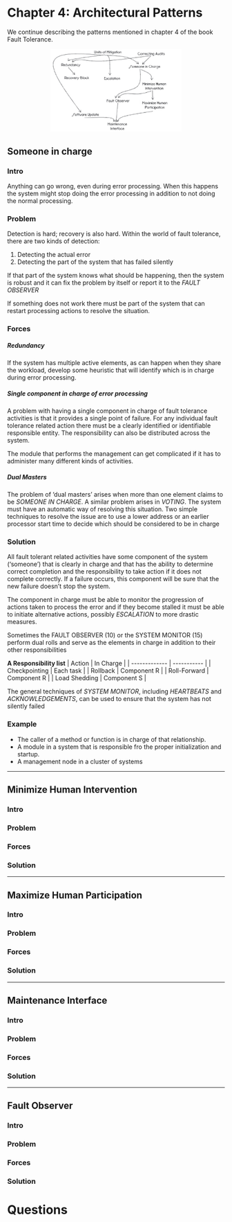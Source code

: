 # Chapter 4: Architectural Patterns

We continue describing the patterns mentioned in chapter 4 of the book Fault Tolerance.

<div style="width:60%;margin:auto">
	<img src="./patterns_map.png" ></img>
</div>

## Someone in charge

### Intro

Anything can go wrong, even during error processing. When this happens the system might stop doing the error processing in addition to not doing the normal processing.

### Problem

Detection is hard; recovery is also hard. Within the world of fault tolerance, there are two kinds of detection:

1. Detecting the actual error
2. Detecting the part of the system that has failed silently

If that part of the system knows what should be happening, then the system is robust and it can fix the problem by itself or report it to the _FAULT OBSERVER_

If something does not work there must be part of the system that can restart processing actions to resolve the situation.

### Forces

##### Redundancy

If the system has multiple active elements, as can happen when they share the workload, develop some heuristic that will identify which is in charge during error processing.

##### Single component in charge of error processing

A problem with having a single component in charge of fault tolerance activities is that it provides a single point of failure. For any individual fault tolerance related action there must be a clearly identified or identifiable responsible entity. The responsibility can also be distributed across the system.

The module that performs the management can get complicated if it has to administer many different kinds of activities.

##### Dual Masters

The problem of ‘dual masters’ arises when more than one element claims to be *SOMEONE IN CHARGE*. A similar problem arises in *VOTING*. The system must have an automatic way of resolving this situation. Two simple techniques to resolve the issue are to use a lower address or an earlier processor start time to decide which should be considered to be in charge

### Solution

All fault tolerant related activities have some component of the system (‘someone’) that is clearly in charge and that has the ability to determine correct completion and the responsibility to take action if it does not complete correctly. If a failure occurs, this component will be sure that the new failure doesn’t stop the system.

The component in charge must be able to monitor the progression of actions taken to process the error and if they become stalled it must be able to initiate alternative actions, possibly _ESCALATION_ to 
more drastic measures.

Sometimes the FAULT OBSERVER (10) or the SYSTEM
MONITOR (15) perform dual rolls and serve as the elements
in charge in addition to their other responsibilities

**A Responsibility list**
| Action        | In Charge   |
| ------------- | ----------- |
| Checkpointing | Each task   |
| Rollback      | Component R |
| Roll-Forward  | Component R |
| Load Shedding | Component S |

The general techniques of *SYSTEM MONITOR*, including *HEARTBEATS* and *ACKNOWLEDGEMENTS*, can be used to ensure that the system has not silently failed

### Example

-   The caller of a method or function is in charge of that relationship.
-   A module in a system that is responsible fro the proper initialization and startup.
-   A management node in a cluster of systems

---

## Minimize Human Intervention

### Intro

### Problem

### Forces

### Solution

---

## Maximize Human Participation

### Intro

### Problem

### Forces

### Solution

---

## Maintenance Interface

### Intro

### Problem

### Forces

### Solution

---

## Fault Observer

### Intro

### Problem

### Forces

### Solution

# Questions
